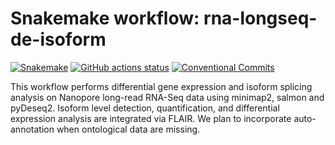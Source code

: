# Snakemake workflow: rna-longseq-de-isoform

[![Snakemake](https://img.shields.io/badge/snakemake-≥8.0-brightgreen.svg)](https://snakemake.github.io)
[![GitHub actions status](https://img.shields.io/github/actions/workflow/status/snakemake-workflows/transcriptome-differential-expression/.github%2Fworkflows%2Fmain.yml?branch=main
)](https://github.com/snakemake-workflows/transcriptome-differential-expression/actions?query=branch%3Amain+workflow%3ATests)
[![Conventional Commits](https://img.shields.io/badge/Conventional%20Commits-1.0.0-%23FE5196?logo=conventionalcommits&logoColor=white)](https://conventionalcommits.org)

This workflow performs differential gene expression and isoform splicing analysis on Nanopore long-read RNA-Seq data using minimap2, salmon and pyDeseq2. Isoform level detection, quantification, and differential expression analysis are integrated via FLAIR. We plan to incorporate auto-annotation when ontological data are missing.








